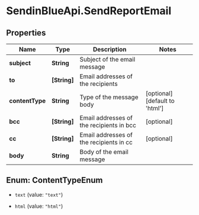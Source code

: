 # SendinBlueApi.SendReportEmail

## Properties
Name | Type | Description | Notes
------------ | ------------- | ------------- | -------------
**subject** | **String** | Subject of the email message | 
**to** | **[String]** | Email addresses of the recipients | 
**contentType** | **String** | Type of the message body | [optional] [default to &#39;html&#39;]
**bcc** | **[String]** | Email addresses of the recipients in bcc | [optional] 
**cc** | **[String]** | Email addresses of the recipients in cc | [optional] 
**body** | **String** | Body of the email message | 


<a name="ContentTypeEnum"></a>
## Enum: ContentTypeEnum


* `text` (value: `"text"`)

* `html` (value: `"html"`)




